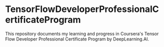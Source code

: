 # TensorFlowDeveloperProfessionalCertificateProgram
This repository documents my learning and progress in Coursera's Tensor Flow Developer Professional Certificate Program by DeepLearning.AI.
